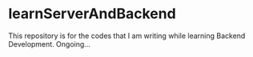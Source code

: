 # learnServerAndBackend
This repository is for the codes that I am writing while learning Backend Development.
Ongoing...
